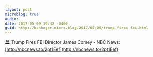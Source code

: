 ```yaml
---
layout: post
microblog: true
audio: 
date: 2017-05-09 19:42 -0400
guid: http://benhager.micro.blog/2017/05/09/trump-fires-fbi.html
---
```

🏛 Trump Fires FBI Director James Comey - NBC News: [http://nbcnews.to/2pt1Eef](http://nbcnews.to/2pt1Eef)

